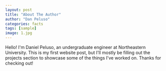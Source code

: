 ```yaml
---
layout: post
title: "About The Author"
author: "Dan Peluso"
categories: facts
tags: [sample]
image: 1.jpg
---
```


Hello! I'm Daniel Peluso, an undergraduate engineer at Northeastern University. This is my first website post, but I'll mostly be filling out the projects section to showcase some of the things I've worked on. Thanks for checking out!
